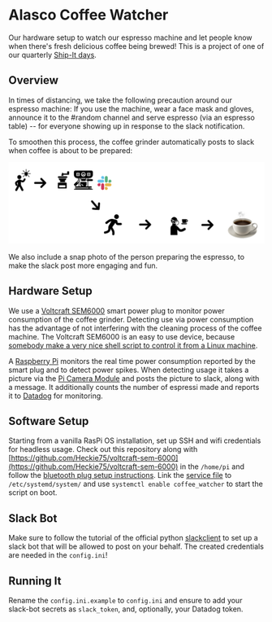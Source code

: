 # Alasco Coffee Watcher

Our hardware setup to watch our espresso machine and let people know when there's fresh delicious coffee being brewed!
This is a project of one of our quarterly [Ship-It days](https://alasco.tech/2019/07/02/shipit-day-recap.html).


## Overview
In times of distancing, we take the following precaution around our espresso machine: 
If you use the machine, wear a face mask and gloves, 
announce it to the #random channel and serve espresso (via an espresso table) 
-- for everyone showing up in response to the slack notification.

To smoothen this process, the coffee grinder automatically posts to slack when coffee is about to be prepared:

![Coffee Process Visualization](coffee_process.png)

We also include a snap photo of the person preparing the espresso, to make the slack post more engaging and fun.

## Hardware Setup
We use a [Voltcraft SEM6000](https://www.conrad.de/de/p/voltcraft-sem6000-energiekosten-messgeraet-bluetooth-schnittstelle-datenexport-datenloggerfunktion-trms-stromtarif-e-1558906.html) smart power plug to monitor power consumption of the coffee grinder. 
Detecting use via power consumption has the advantage of not interfering with the cleaning process of the coffee machine.
The Voltcraft SEM6000 is an easy to use device, because [somebody make a very nice shell script to control it from a Linux machine](https://github.com/Heckie75/voltcraft-sem-6000).

A [Raspberry Pi](https://www.raspberrypi.org/) monitors the real time power consumption reported by the smart plug and to detect power spikes.
When detecting usage it takes a picture via the [Pi Camera Module](https://www.raspberrypi.org/products/camera-module-v2/) 
and posts the picture to slack, along with a message.
It additionally counts the number of espressi made and reports it to [Datadog](https://www.datadoghq.com/) for monitoring.

## Software Setup
Starting from a vanilla RasPi OS installation, set up SSH and wifi credentials for headless usage.
Check out this repository along with [https://github.com/Heckie75/voltcraft-sem-6000](https://github.com/Heckie75/voltcraft-sem-6000) in the `/home/pi` and follow the [bluetooth plug setup instructions](https://github.com/Heckie75/voltcraft-sem-6000).
Link the [service file](coffee_watcher.service) to `/etc/systemd/system/` and use `systemctl enable coffee_watcher` to start the script on boot.

## Slack Bot
Make sure to follow the tutorial of the official python [slackclient](https://github.com/slackapi/python-slackclient) to set up a slack bot that will be allowed to post on your behalf. The created credentials are needed in the `config.ini`!

## Running It
Rename the `config.ini.example` to `config.ini` and ensure to add your slack-bot secrets as `slack_token`, and, optionally, your Datadog token.
